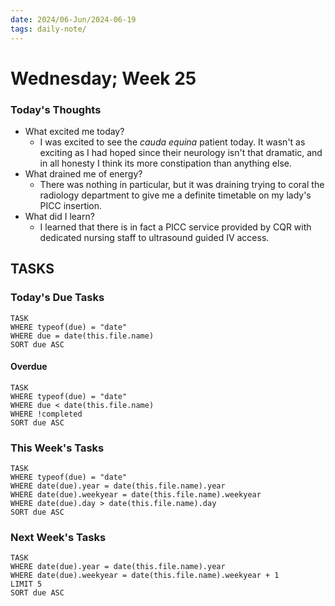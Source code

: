 ```yaml
---
date: 2024/06-Jun/2024-06-19
tags: daily-note/
---
```


# Wednesday; Week 25



### Today's Thoughts

- What excited me today?
	- I was excited to see the _cauda equina_ patient today. It wasn't as exciting as I had hoped since their neurology isn't that dramatic, and in all honesty I think its more constipation than anything else. 
- What drained me of energy?
	- There was nothing in particular, but it was draining trying to coral the radiology department to give me a definite timetable on my lady's PICC insertion.
- What did I learn?
	- I learned that there is in fact a PICC service provided by CQR with dedicated nursing staff to ultrasound guided IV access. 


## TASKS



### Today's Due Tasks

```dataview
TASK 
WHERE typeof(due) = "date"
WHERE due = date(this.file.name)
SORT due ASC
```

#### Overdue

```dataview
TASK 
WHERE typeof(due) = "date"
WHERE due < date(this.file.name)
WHERE !completed
SORT due ASC
```

### This Week's Tasks

```dataview
TASK 
WHERE typeof(due) = "date"
WHERE date(due).year = date(this.file.name).year
WHERE date(due).weekyear = date(this.file.name).weekyear
WHERE date(due).day > date(this.file.name).day
SORT due ASC
```

### Next Week's Tasks
```dataview
TASK 
WHERE date(due).year = date(this.file.name).year
WHERE date(due).weekyear = date(this.file.name).weekyear + 1
LIMIT 5
SORT due ASC
```

